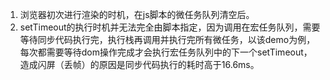 1. 浏览器初次进行渲染的时机，在js脚本的微任务队列清空后。
2. setTimeout的执行时机并无法完全由脚本指定，因为调用在宏任务队列，需要等待同步代码执行完，执行栈再调用并执行完所有微任务，以该demo为例，每次都需要等待dom操作完成才会执行宏任务队列中的下一个setTimeout，造成闪屏（丢帧）的原因是同步代码执行的耗时高于16.6ms。

